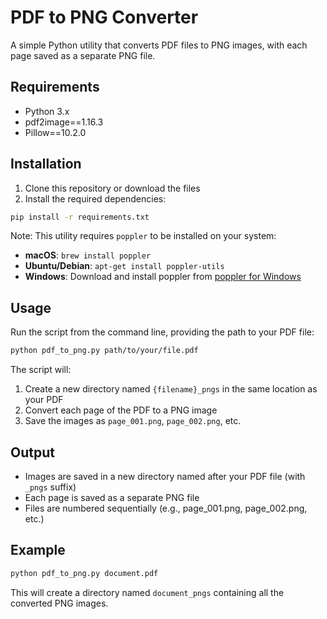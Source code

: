 # PDF to PNG Converter

A simple Python utility that converts PDF files to PNG images, with each page saved as a separate PNG file.

## Requirements

- Python 3.x
- pdf2image==1.16.3
- Pillow==10.2.0

## Installation

1. Clone this repository or download the files
2. Install the required dependencies:
```bash
pip install -r requirements.txt
```

Note: This utility requires `poppler` to be installed on your system:
- **macOS**: `brew install poppler`
- **Ubuntu/Debian**: `apt-get install poppler-utils`
- **Windows**: Download and install poppler from [poppler for Windows](http://blog.alivate.com.au/poppler-windows/)

## Usage

Run the script from the command line, providing the path to your PDF file:

```bash
python pdf_to_png.py path/to/your/file.pdf
```

The script will:
1. Create a new directory named `{filename}_pngs` in the same location as your PDF
2. Convert each page of the PDF to a PNG image
3. Save the images as `page_001.png`, `page_002.png`, etc.

## Output

- Images are saved in a new directory named after your PDF file (with `_pngs` suffix)
- Each page is saved as a separate PNG file
- Files are numbered sequentially (e.g., page_001.png, page_002.png, etc.)

## Example

```bash
python pdf_to_png.py document.pdf
```

This will create a directory named `document_pngs` containing all the converted PNG images. 
